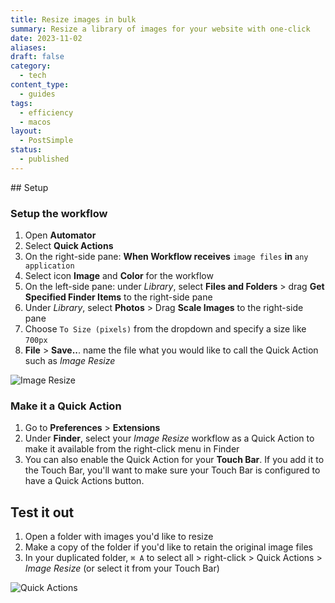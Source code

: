 ```yaml
---
title: Resize images in bulk
summary: Resize a library of images for your website with one-click
date: 2023-11-02
aliases: 
draft: false
category:
  - tech
content_type:
  - guides
tags:
  - efficiency
  - macos
layout:
  - PostSimple
status:
  - published
---
```


<Callout title="When this is useful" text="Quickly resize a library of full-size photos to upload to your website."/>


<Callout title="Tools" text="MacOS, Automator" type="tools"/>
## Setup

### Setup the workflow

1. Open **Automator**
2. Select **Quick Actions**
3. On the right-side pane: **When Workflow receives** `image files` **in** `any application`
4. Select icon **Image** and **Color** for the workflow
5. On the left-side pane: under _Library_, select **Files and Folders** > drag **Get Specified Finder Items** to the right-side pane
7. Under _Library_, select **Photos** > Drag **Scale Images** to the right-side pane
9. Choose `To Size (pixels)` from the dropdown and specify a size like `700px`
10. **File** > **Save..**. name the file what you would like to call the Quick Action such as _Image Resize_


![Image Resize](/static/images/posts/image-resize.png)
### Make it a Quick Action

1. Go to **Preferences** > **Extensions**
2. Under **Finder**, select your _Image Resize_ workflow as a Quick Action to make it available from the right-click menu in Finder 
3. You can also enable the Quick Action for your **Touch Bar**. If you add it to the Touch Bar, you'll want to make sure your Touch Bar is configured to have a Quick Actions button. 

## Test it out

1. Open a folder with images you'd like to resize
2. Make a copy of the folder if you'd like to retain the original image files 
3. In your duplicated folder, `⌘ A` to select all > right-click > Quick Actions > *Image Resize*  (or select it from your Touch Bar)

![Quick Actions](/static/images/posts/quick-actions.png)



<Callout title="Additional Tip" text="You can also setup a Quick Action with Automator to rename your image files."/>